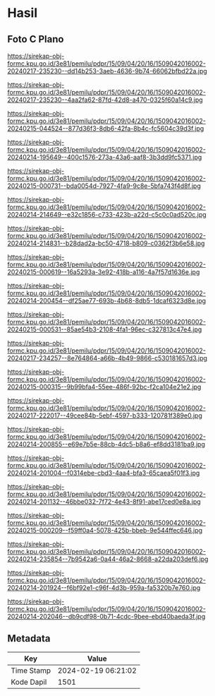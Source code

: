 # Hasil

## Foto C Plano

https://sirekap-obj-formc.kpu.go.id/3e81/pemilu/pdpr/15/09/04/20/16/1509042016002-20240217-235230--dd14b253-3aeb-4636-9b74-66062bfbd22a.jpg

https://sirekap-obj-formc.kpu.go.id/3e81/pemilu/pdpr/15/09/04/20/16/1509042016002-20240217-235230--4aa2fa62-87fd-42d8-a470-0325f60a14c9.jpg

https://sirekap-obj-formc.kpu.go.id/3e81/pemilu/pdpr/15/09/04/20/16/1509042016002-20240215-044524--877d36f3-8db6-42fa-8b4c-fc5604c39d3f.jpg

https://sirekap-obj-formc.kpu.go.id/3e81/pemilu/pdpr/15/09/04/20/16/1509042016002-20240214-195649--400c1576-273a-43a6-aaf8-3b3dd9fc5371.jpg

https://sirekap-obj-formc.kpu.go.id/3e81/pemilu/pdpr/15/09/04/20/16/1509042016002-20240215-000731--bda0054d-7927-4fa9-9c8e-5bfa743f4d8f.jpg

https://sirekap-obj-formc.kpu.go.id/3e81/pemilu/pdpr/15/09/04/20/16/1509042016002-20240214-214649--e32c1856-c733-423b-a22d-c5c0c0ad520c.jpg

https://sirekap-obj-formc.kpu.go.id/3e81/pemilu/pdpr/15/09/04/20/16/1509042016002-20240214-214831--b28dad2a-bc50-4718-b809-c0362f3b6e58.jpg

https://sirekap-obj-formc.kpu.go.id/3e81/pemilu/pdpr/15/09/04/20/16/1509042016002-20240215-000619--16a5293a-3e92-418b-a116-4a7f57d1636e.jpg

https://sirekap-obj-formc.kpu.go.id/3e81/pemilu/pdpr/15/09/04/20/16/1509042016002-20240214-200454--df25ae77-693b-4b68-8db5-1dcaf6323d8e.jpg

https://sirekap-obj-formc.kpu.go.id/3e81/pemilu/pdpr/15/09/04/20/16/1509042016002-20240215-000531--85ae54b3-2108-4fa1-96ec-c327813c47e4.jpg

https://sirekap-obj-formc.kpu.go.id/3e81/pemilu/pdpr/15/09/04/20/16/1509042016002-20240217-234257--8e764864-a66b-4b49-9866-c530181657d3.jpg

https://sirekap-obj-formc.kpu.go.id/3e81/pemilu/pdpr/15/09/04/20/16/1509042016002-20240215-000315--9b99bfa4-55ee-486f-92bc-f2ca104e21e2.jpg

https://sirekap-obj-formc.kpu.go.id/3e81/pemilu/pdpr/15/09/04/20/16/1509042016002-20240217-222017--49cee84b-5ebf-4597-b333-120781f389e0.jpg

https://sirekap-obj-formc.kpu.go.id/3e81/pemilu/pdpr/15/09/04/20/16/1509042016002-20240214-200855--e69e7b5e-88cb-4dc5-b8a6-ef8dd3181ba9.jpg

https://sirekap-obj-formc.kpu.go.id/3e81/pemilu/pdpr/15/09/04/20/16/1509042016002-20240214-201004--f0314ebe-cbd3-4aa4-bfa3-65caea5f01f3.jpg

https://sirekap-obj-formc.kpu.go.id/3e81/pemilu/pdpr/15/09/04/20/16/1509042016002-20240214-201132--46bbe032-7f72-4e43-8f91-abe17ced0e8a.jpg

https://sirekap-obj-formc.kpu.go.id/3e81/pemilu/pdpr/15/09/04/20/16/1509042016002-20240215-000209--f59ff0a4-5078-425b-bbeb-9e544ffec646.jpg

https://sirekap-obj-formc.kpu.go.id/3e81/pemilu/pdpr/15/09/04/20/16/1509042016002-20240214-235854--7b9542a6-0a44-46a2-8668-a22da203def6.jpg

https://sirekap-obj-formc.kpu.go.id/3e81/pemilu/pdpr/15/09/04/20/16/1509042016002-20240214-201924--f6bf92e1-c96f-4d3b-959a-fa5320b7e760.jpg

https://sirekap-obj-formc.kpu.go.id/3e81/pemilu/pdpr/15/09/04/20/16/1509042016002-20240214-202046--db9cdf98-0b71-4cdc-9bee-ebd40baeda3f.jpg


## Metadata

| Key        | Value               |
| ---------- | ------------------- |
| Time Stamp | 2024-02-19 06:21:02 |
| Kode Dapil | 1501                |



